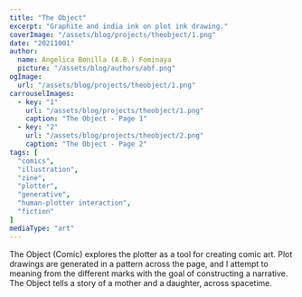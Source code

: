 ```yaml
---
title: "The Object"
excerpt: "Graphite and india ink on plot ink drawing."
coverImage: "/assets/blog/projects/theobject/1.png"
date: "20211001"
author:
  name: Angelica Bonilla (A.B.) Fominaya
  picture: "/assets/blog/authors/abf.png"
ogImage:
  url: "/assets/blog/projects/theobject/1.png"
carrouselImages:
  - key: "1"
    url: "/assets/blog/projects/theobject/1.png"
    caption: "The Object - Page 1"
  - key: "2"
    url: "/assets/blog/projects/theobject/2.png"
    caption: "The Object - Page 2"
tags: [
  "comics",
  "illustration",
  "zine",
  "plotter",
  "generative",
  "human-plotter interaction",
  "fiction"
]
mediaType: "art"
---
```

The Object (Comic) explores the plotter as a tool for creating comic art. 
Plot drawings are generated in a pattern across the page, and I attempt to 
meaning from the different marks with the goal of constructing a narrative.
The Object tells a story of a mother and a daughter, across spacetime. 
        